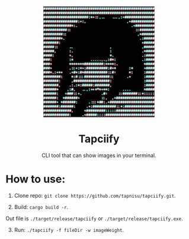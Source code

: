 <p align="center"><img width="300" src="./assets/logo.png"/></p>

<h1 align="center">Tapciify</h1>

<p align="center">CLI tool that can show images in your terminal.</p>

# How to use:

1. Clone repo: `git clone https://github.com/tapnisu/tapciify.git`.

2. Build: `cargo build -r`.

Out file is `./target/release/tapciify` or `./target/release/tapciify.exe`.

3. Run: `./tapciify -f fileDir -w imageWeight`.
